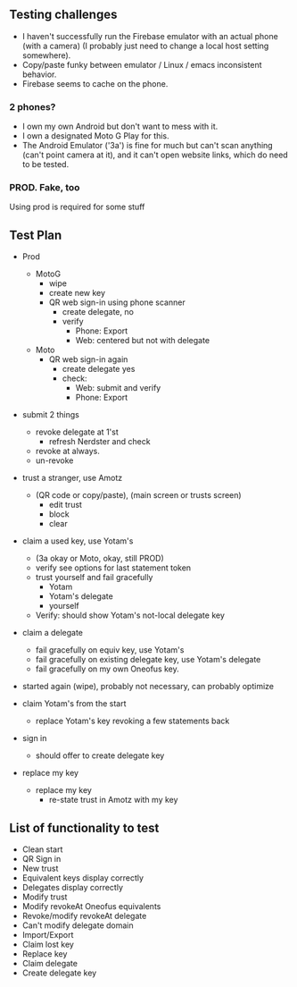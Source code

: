## Testing challenges
- I haven't successfully run the Firebase emulator with an actual phone (with a camera) (I probably just need to change a local host setting somewhere).
- Copy/paste funky between emulator / Linux / emacs inconsistent behavior.
- Firebase seems to cache on the phone.

### 2 phones?
- I own my own Android but don't want to mess with it.
- I own a designated Moto G Play for this.
- The Android Emulator ('3a') is fine for much but can't scan anything (can't point camera at it), and it can't open website links, 
  which do need to be tested.

### PROD. Fake, too
Using prod is required for some stuff

## Test Plan

- Prod
  - MotoG
      - wipe
      - create new key
      - QR web sign-in using phone scanner
          - create delegate, no
          - verify
            - Phone: Export
            - Web: centered but not with delegate
  - Moto
    - QR web sign-in again
      - create delegate yes
      - check:
        - Web: submit and verify
        - Phone: Export

- submit 2 things
  - revoke delegate at 1'st
    - refresh Nerdster and check
  - revoke at always.
  - un-revoke

- trust a stranger, use Amotz
  - (QR code or copy/paste), (main screen or trusts screen)
    - edit trust
    - block
    - clear

- claim a used key, use Yotam's
    - (3a okay or Moto, okay, still PROD)
    - verify see options for last statement token
  - trust yourself and fail  gracefully
    - Yotam
    - Yotam's delegate
    - yourself
  - Verify: should show Yotam's not-local delegate key

- claim a delegate
  - fail gracefully on equiv key, use Yotam's
  - fail gracefully on existing delegate key, use Yotam's delegate
  - fail gracefully on my own Oneofus key.

- started again (wipe), probably not necessary, can probably optimize

- claim Yotam's from the start
  - replace Yotam's key revoking a few statements back
- sign in
  - should offer to create delegate key

- replace my key
  - replace my key
    - re-state trust in Amotz with my key

## List of functionality to test
- Clean start
- QR Sign in
- New trust
- Equivalent keys display correctly
- Delegates display correctly
- Modify trust
- Modify revokeAt Oneofus equivalents
- Revoke/modify revokeAt delegate
- Can't modify delegate domain
- Import/Export
- Claim lost key
- Replace key
- Claim delegate
- Create delegate key

